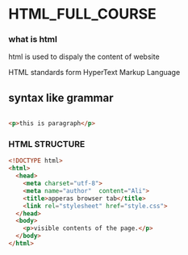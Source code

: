 # HTML_FULL_COURSE
### what is html 
html is used to dispaly the content of website

HTML standards form HyperText Markup Language
## syntax like grammar

```html

<p>this is paragraph</p>

```
### HTML STRUCTURE

```html
<!DOCTYPE html>  
<html>
  <head>
    <meta charset="utf-8">
    <meta name="author"  content="Ali">
    <title>apperas browser tab</title>
    <link rel="stylesheet" href="style.css">
  </head>
  <body>
    <p>visible contents of the page.</p>
  </body>
</html>
```



